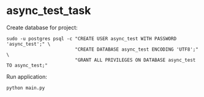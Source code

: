 # async_test_task
Create database for project:

```
sudo -u postgres psql -c "CREATE USER async_test WITH PASSWORD 'async_test';" \
                         "CREATE DATABASE async_test ENCODING 'UTF8';" \
                         "GRANT ALL PRIVILEGES ON DATABASE async_test TO async_test;"
```
Run application:
```
python main.py
```
